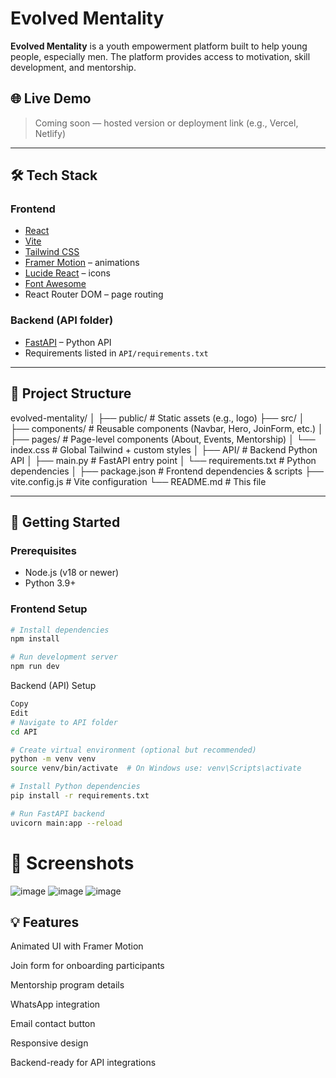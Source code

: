 # Evolved Mentality

**Evolved Mentality** is a youth empowerment platform built to help young people, especially men. The platform provides access to motivation, skill development, and mentorship.

## 🌐 Live Demo

> Coming soon — hosted version or deployment link (e.g., Vercel, Netlify)

---

## 🛠 Tech Stack

### Frontend
- [React](https://reactjs.org/)
- [Vite](https://vitejs.dev/)
- [Tailwind CSS](https://tailwindcss.com/)
- [Framer Motion](https://www.framer.com/motion/) – animations
- [Lucide React](https://lucide.dev/) – icons
- [Font Awesome](https://fontawesome.com/)
- React Router DOM – page routing

### Backend (API folder)
- [FastAPI](https://fastapi.tiangolo.com/) – Python API
- Requirements listed in `API/requirements.txt`

---

## 📂 Project Structure
evolved-mentality/
│
├── public/ # Static assets (e.g., logo)
├── src/
│ ├── components/ # Reusable components (Navbar, Hero, JoinForm, etc.)
│ ├── pages/ # Page-level components (About, Events, Mentorship)
│ └── index.css # Global Tailwind + custom styles
│
├── API/ # Backend Python API
│ ├── main.py # FastAPI entry point
│ └── requirements.txt # Python dependencies
│
├── package.json # Frontend dependencies & scripts
├── vite.config.js # Vite configuration
└── README.md # This file

---

## 🚀 Getting Started

### Prerequisites

- Node.js (v18 or newer)
- Python 3.9+

### Frontend Setup

```bash
# Install dependencies
npm install

# Run development server
npm run dev
```
Backend (API) Setup
```bash
Copy
Edit
# Navigate to API folder
cd API

# Create virtual environment (optional but recommended)
python -m venv venv
source venv/bin/activate  # On Windows use: venv\Scripts\activate

# Install Python dependencies
pip install -r requirements.txt

# Run FastAPI backend
uvicorn main:app --reload
```
# 📸 Screenshots
![image](https://github.com/user-attachments/assets/6ddf1ffd-df01-41a6-898b-f403d198959e)
![image](https://github.com/user-attachments/assets/3439fecf-c3eb-4d5e-8c4a-9bf27247dca8)
![image](https://github.com/user-attachments/assets/e46f99f1-5a66-4c1c-95c7-313bf747ccbf)

## 💡 Features
Animated UI with Framer Motion

Join form for onboarding participants

Mentorship program details

WhatsApp integration

Email contact button

Responsive design

Backend-ready for API integrations




